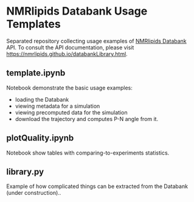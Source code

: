 # NMRlipids Databank Usage Templates

Separated repository collecting usage examples of [NMRlipids Databank](https://github.com/NMRlipids/Databank) API.
To consult the API documentation, please visit https://nmrlipids.github.io/databankLibrary.html.

## template.ipynb

Notebook demonstrate the basic usage examples: 
- loading the Databank
- viewing metadata for a simulation
- viewing precomputed data for the simulation
- download the trajectory and computes P-N angle from it.

## plotQuality.ipynb

Notebook show tables with comparing-to-experiments statistics.

## library.py

Example of how complicated things can be extracted from the Databank (under construction)..